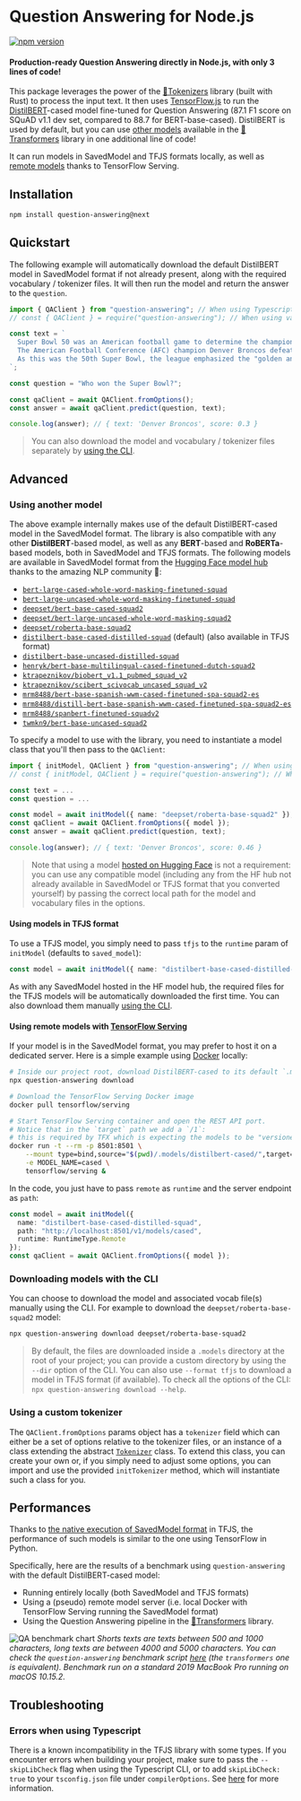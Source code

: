 # Question Answering for Node.js

[![npm version](https://badge.fury.io/js/question-answering.svg)](https://www.npmjs.com/package/question-answering)

#### Production-ready Question Answering directly in Node.js, with only 3 lines of code!

This package leverages the power of the [🤗Tokenizers](https://github.com/huggingface/tokenizers) library (built with Rust) to process the input text. It then uses [TensorFlow.js](https://www.tensorflow.org/js) to run the [DistilBERT](https://arxiv.org/abs/1910.01108)-cased model fine-tuned for Question Answering (87.1 F1 score on SQuAD v1.1 dev set, compared to 88.7 for BERT-base-cased). DistilBERT is used by default, but you can use [other models](#models) available in the [🤗Transformers](https://github.com/huggingface/transformers) library in one additional line of code!

It can run models in SavedModel and TFJS formats locally, as well as [remote models](#remote-model) thanks to TensorFlow Serving.

## Installation

```bash
npm install question-answering@next
```

## Quickstart

The following example will automatically download the default DistilBERT model in SavedModel format if not already present, along with the required vocabulary / tokenizer files. It will then run the model and return the answer to the `question`.

```typescript
import { QAClient } from "question-answering"; // When using Typescript or Babel
// const { QAClient } = require("question-answering"); // When using vanilla JS

const text = `
  Super Bowl 50 was an American football game to determine the champion of the National Football League (NFL) for the 2015 season.
  The American Football Conference (AFC) champion Denver Broncos defeated the National Football Conference (NFC) champion Carolina Panthers 24–10 to earn their third Super Bowl title. The game was played on February 7, 2016, at Levi's Stadium in the San Francisco Bay Area at Santa Clara, California.
  As this was the 50th Super Bowl, the league emphasized the "golden anniversary" with various gold-themed initiatives, as well as temporarily suspending the tradition of naming each Super Bowl game with Roman numerals (under which the game would have been known as "Super Bowl L"), so that the logo could prominently feature the Arabic numerals 50.
`;

const question = "Who won the Super Bowl?";

const qaClient = await QAClient.fromOptions();
const answer = await qaClient.predict(question, text);

console.log(answer); // { text: 'Denver Broncos', score: 0.3 }
```

> You can also download the model and vocabulary / tokenizer files separately by [using the CLI](#cli).

## Advanced

<a name="models"></a>
### Using another model

The above example internally makes use of the default DistilBERT-cased model in the SavedModel format. The library is also compatible with any other __DistilBERT__-based model, as well as any __BERT__-based and __RoBERTa__-based models, both in SavedModel and TFJS formats. The following models are available in SavedModel format from the [Hugging Face model hub](https://huggingface.co/models) thanks to the amazing NLP community 🤗:

* [`bert-large-cased-whole-word-masking-finetuned-squad`](https://huggingface.co/bert-large-cased-whole-word-masking-finetuned-squad)
* [`bert-large-uncased-whole-word-masking-finetuned-squad`](https://huggingface.co/bert-large-uncased-whole-word-masking-finetuned-squad)
* [`deepset/bert-base-cased-squad2`](https://huggingface.co/deepset/bert-base-cased-squad2)
* [`deepset/bert-large-uncased-whole-word-masking-squad2`](https://huggingface.co/deepset/bert-large-uncased-whole-word-masking-squad2)
* [`deepset/roberta-base-squad2`](https://huggingface.co/deepset/roberta-base-squad2)
* [`distilbert-base-cased-distilled-squad`](https://huggingface.co/distilbert-base-cased-distilled-squad) (default) (also available in TFJS format)
* [`distilbert-base-uncased-distilled-squad`](https://huggingface.co/distilbert-base-uncased-distilled-squad)
* [`henryk/bert-base-multilingual-cased-finetuned-dutch-squad2`](https://huggingface.co/henryk/bert-base-multilingual-cased-finetuned-dutch-squad2)
* [`ktrapeznikov/biobert_v1.1_pubmed_squad_v2`](https://huggingface.co/ktrapeznikov/biobert_v1.1_pubmed_squad_v2)
* [`ktrapeznikov/scibert_scivocab_uncased_squad_v2`](https://huggingface.co/ktrapeznikov/scibert_scivocab_uncased_squad_v2)
* [`mrm8488/bert-base-spanish-wwm-cased-finetuned-spa-squad2-es`](https://huggingface.co/mrm8488/bert-base-spanish-wwm-cased-finetuned-spa-squad2-es)
* [`mrm8488/distill-bert-base-spanish-wwm-cased-finetuned-spa-squad2-es`](https://huggingface.co/mrm8488/distill-bert-base-spanish-wwm-cased-finetuned-spa-squad2-es)
* [`mrm8488/spanbert-finetuned-squadv2`](https://huggingface.co/mrm8488/spanbert-finetuned-squadv2)
* [`twmkn9/bert-base-uncased-squad2`](https://huggingface.co/twmkn9/bert-base-uncased-squad2)

To specify a model to use with the library, you need to instantiate a model class that you'll then pass to the `QAClient`:

```typescript
import { initModel, QAClient } from "question-answering"; // When using Typescript or Babel
// const { initModel, QAClient } = require("question-answering"); // When using vanilla JS

const text = ...
const question = ...

const model = await initModel({ name: "deepset/roberta-base-squad2" });
const qaClient = await QAClient.fromOptions({ model });
const answer = await qaClient.predict(question, text);

console.log(answer); // { text: 'Denver Broncos', score: 0.46 }
```

> Note that using a model [hosted on Hugging Face](https://huggingface.co/models) is not a requirement: you can use any compatible model (including any from the HF hub not already available in SavedModel or TFJS format that you converted yourself) by passing the correct local path for the model and vocabulary files in the options.

#### Using models in TFJS format

To use a TFJS model, you simply need to pass `tfjs` to the `runtime` param of `initModel` (defaults to `saved_model`):

```typescript
const model = await initModel({ name: "distilbert-base-cased-distilled-squad", runtime: RuntimeType.TFJS });
```

As with any SavedModel hosted in the HF model hub, the required files for the TFJS models will be automatically downloaded the first time. You can also download them manually [using the CLI](#cli).

<a name="remote-model"></a>
#### Using remote models with [TensorFlow Serving](https://www.tensorflow.org/tfx/guide/serving)

If your model is in the SavedModel format, you may prefer to host it on a dedicated server. Here is a simple example using [Docker](https://www.tensorflow.org/tfx/serving/docker) locally:

```bash
# Inside our project root, download DistilBERT-cased to its default `.models` location
npx question-answering download

# Download the TensorFlow Serving Docker image
docker pull tensorflow/serving

# Start TensorFlow Serving container and open the REST API port.
# Notice that in the `target` path we add a `/1`:
# this is required by TFX which is expecting the models to be "versioned"
docker run -t --rm -p 8501:8501 \
    --mount type=bind,source="$(pwd)/.models/distilbert-cased/",target="/models/cased/1" \
    -e MODEL_NAME=cased \
    tensorflow/serving &
```

In the code, you just have to pass `remote` as `runtime` and the server endpoint as `path`:

```typescript
const model = await initModel({
  name: "distilbert-base-cased-distilled-squad",
  path: "http://localhost:8501/v1/models/cased",
  runtime: RuntimeType.Remote
});
const qaClient = await QAClient.fromOptions({ model });
```

<a name="cli"></a>
### Downloading models with the CLI

You can choose to download the model and associated vocab file(s) manually using the CLI. For example to download the `deepset/roberta-base-squad2` model:
```bash
npx question-answering download deepset/roberta-base-squad2
```

> By default, the files are downloaded inside a `.models` directory at the root of your project; you can provide a custom directory by using the `--dir` option of the CLI. You can also use `--format tfjs` to download a model in TFJS format (if available). To check all the options of the CLI: `npx question-answering download --help`.

### Using a custom tokenizer

The `QAClient.fromOptions` params object has a `tokenizer` field which can either be a set of options relative to the tokenizer files, or an instance of a class extending the abstract [`Tokenizer`](./src/tokenizers/tokenizer.ts) class. To extend this class, you can create your own or, if you simply need to adjust some options, you can import and use the provided `initTokenizer` method, which will instantiate such a class for you.

## Performances

Thanks to [the native execution of SavedModel format](https://groups.google.com/a/tensorflow.org/d/msg/tfjs/Xtf6s1Bpkr0/7-Eqn8soAwAJ) in TFJS, the performance of such models is similar to the one using TensorFlow in Python.

Specifically, here are the results of a benchmark using `question-answering` with the default DistilBERT-cased model:

* Running entirely locally (both SavedModel and TFJS formats)
* Using a (pseudo) remote model server (i.e. local Docker with TensorFlow Serving running the SavedModel format)
* Using the Question Answering pipeline in the [🤗Transformers](https://github.com/huggingface/transformers) library.

![QA benchmark chart](https://docs.google.com/spreadsheets/d/e/2PACX-1vRCprbDB9T8nwdOpRv2pmlOXWKw3vVOx5P2jbn7hipjCyaGRuQS3u5KWpE7ux5Q0jbqT9HFVMivkI4x/pubchart?oid=2051609279&format=image)
_Shorts texts are texts between 500 and 1000 characters, long texts are between 4000 and 5000 characters. You can check the `question-answering` benchmark script [here](./scripts/benchmark.js) (the `transformers` one is equivalent). Benchmark run on a standard 2019 MacBook Pro running on macOS 10.15.2._

## Troubleshooting

### Errors when using Typescript

There is a known incompatibility in the TFJS library with some types. If you encounter errors when building your project, make sure to pass the `--skipLibCheck` flag when using the Typescript CLI, or to add `skipLibCheck: true` to your `tsconfig.json` file under `compilerOptions`. See [here](https://github.com/tensorflow/tfjs/issues/2007) for more information.
